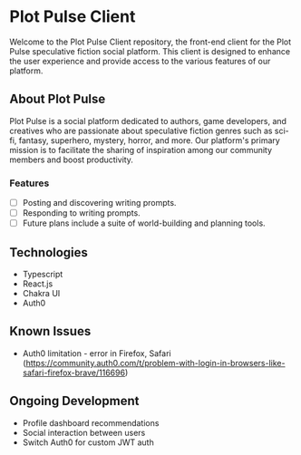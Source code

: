
# Plot Pulse Client

Welcome to the Plot Pulse Client repository, the front-end client for the Plot Pulse speculative fiction social platform. This client is designed to enhance the user experience and provide access to the various features of our platform.

## About Plot Pulse

Plot Pulse is a social platform dedicated to authors, game developers, and creatives who are passionate about speculative fiction genres such as sci-fi, fantasy, superhero, mystery, horror, and more. Our platform's primary mission is to facilitate the sharing of inspiration among our community members and boost productivity. 

### Features
- [ ] Posting and discovering writing prompts.
- [ ] Responding to writing prompts.
- [ ] Future plans include a suite of world-building and planning tools.

## Technologies
- Typescript
- React.js
- Chakra UI
- Auth0

## Known Issues
- Auth0 limitation - error in Firefox, Safari (https://community.auth0.com/t/problem-with-login-in-browsers-like-safari-firefox-brave/116696)

## Ongoing Development
- Profile dashboard recommendations
- Social interaction between users
- Switch Auth0 for custom JWT auth

